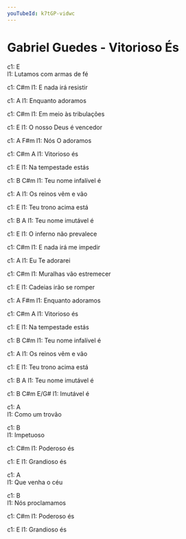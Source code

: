 ```yaml
---
youTubeId: k7tGP-vidwc
---
```


# Gabriel Guedes - Vitorioso És

c1: E  
l1: Lutamos com armas de fé

c1:    C#m
l1: E nada irá resistir

c1:     A
l1: Enquanto adoramos


c1:    C#m
l1: Em meio às tribulações

c1:    E
l1: O nosso Deus é vencedor

c1:     A     F#m
l1: Nós O adoramos


c1: C#m         A
l1:   Vitorioso és

c1:                 E
l1: Na tempestade estás

c1:      B             C#m
l1: Teu nome infalível é

c1:                 A
l1: Os reinos vêm e vão

c1:                   E
l1: Teu trono acima está

c1:      B            A
l1: Teu nome imutável é


c1:     E
l1: O inferno não prevalece

c1:    C#m
l1: E nada irá me impedir

c1:            A
l1: Eu Te  adorarei


c1:    C#m
l1: Muralhas vão estremecer

c1:    E
l1: Cadeias irão se romper

c1:    A         F#m
l1: Enquanto adoramos


c1: C#m         A
l1:   Vitorioso és

c1:                 E
l1: Na tempestade estás

c1:      B             C#m
l1: Teu nome infalível é

c1:                 A
l1: Os reinos vêm e vão

c1:                   E
l1: Teu trono acima está

c1:      B            A
l1: Teu nome imutável é

c1: B   C#m  E/G#
l1: Imutável é


c1: A  
l1:  Como um trovão

c1: B  
l1:  Impetuoso

c1:      C#m
l1: Poderoso és

c1:       E
l1: Grandioso és

c1: A  
l1:  Que venha o céu

c1: B  
l1:  Nós proclamamos

c1:      C#m
l1: Poderoso és

c1:       E
l1: Grandioso és


